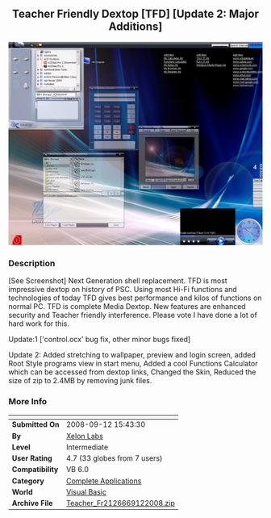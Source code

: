 ﻿<div align="center">

## Teacher Friendly Dextop \[TFD\] \[Update 2: Major Additions\]

<img src="PIC20089121541113981.jpg">
</div>

### Description

[See Screenshot] Next Generation shell replacement. TFD is most impressive dextop on history of PSC. Using most Hi-Fi functions and technologies of today TFD gives best performance and kilos of functions on normal PC. TFD is complete Media Dextop. New features are enhanced security and Teacher friendly interference. Please vote I have done a lot of hard work for this.

Update:1 ['control.ocx' bug fix, other minor bugs fixed]

Update 2: Added stretching to wallpaper, preview and login screen, added Root Style programs view in start menu, Added a cool Functions Calculator which can be accessed from dextop links, Changed the Skin, Reduced the size of zip to 2.4MB by removing junk files.
 
### More Info
 


<span>             |<span>
---                |---
**Submitted On**   |2008-09-12 15:43:30
**By**             |[Xelon Labs](https://github.com/Planet-Source-Code/PSCIndex/blob/master/ByAuthor/xelon-labs.md)
**Level**          |Intermediate
**User Rating**    |4.7 (33 globes from 7 users)
**Compatibility**  |VB 6\.0
**Category**       |[Complete Applications](https://github.com/Planet-Source-Code/PSCIndex/blob/master/ByCategory/complete-applications__1-27.md)
**World**          |[Visual Basic](https://github.com/Planet-Source-Code/PSCIndex/blob/master/ByWorld/visual-basic.md)
**Archive File**   |[Teacher\_Fr2126669122008\.zip](https://github.com/Planet-Source-Code/xelon-labs-teacher-friendly-dextop-tfd-update-2-major-additions__1-71049/archive/master.zip)








